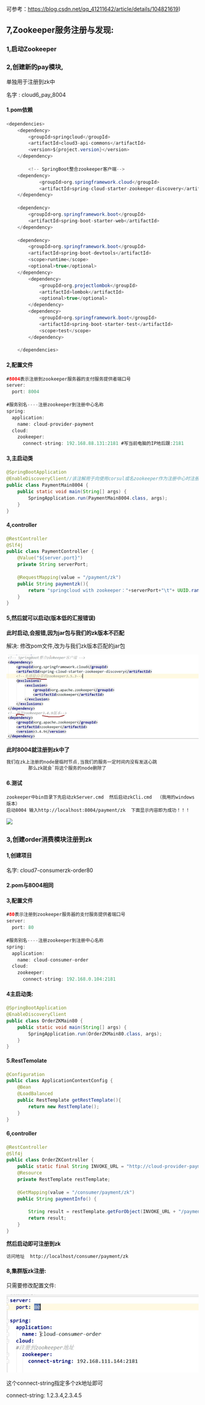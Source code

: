 可参考：https://blog.csdn.net/qq_41211642/article/details/104821619)

## 7,Zookeeper服务注册与发现:

### 1,启动Zookeeper

### 2,创建新的pay模块,

单独用于注册到zk中

名字 : cloud6_pay_8004

#### 1.pom依赖

```java
<dependencies>
    <dependency>
        <groupId>springcloud</groupId>
        <artifactId>cloud3-api-commons</artifactId>
        <version>${project.version}</version>
    </dependency>

        <!-- SpringBoot整合zookeeper客户端-->
    <dependency>
            <groupId>org.springframework.cloud</groupId>
            <artifactId>spring-cloud-starter-zookeeper-discovery</artifactId>
    </dependency>

    <dependency>
        <groupId>org.springframework.boot</groupId>
        <artifactId>spring-boot-starter-web</artifactId>
    </dependency>

    <dependency>
        <groupId>org.springframework.boot</groupId>
        <artifactId>spring-boot-devtools</artifactId>
        <scope>runtime</scope>
        <optional>true</optional>
    </dependency>
        <dependency>
            <groupId>org.projectlombok</groupId>
            <artifactId>lombok</artifactId>
            <optional>true</optional>
        </dependency>
        <dependency>
            <groupId>org.springframework.boot</groupId>
            <artifactId>spring-boot-starter-test</artifactId>
            <scope>test</scope>
        </dependency>

    </dependencies>
```



#### 2,配置文件

```java
#8004表示注册到zookeeper服务器的支付服务提供者端口号
server:
  port: 8004

#服务别名----注册zookeeper到注册中心名称
spring:
  application:
    name: cloud-provider-payment
  cloud:
    zookeeper:
      connect-string: 192.168.88.131:2181 #写当前电脑的IP地后跟:2181 

```



#### 3,主启动类

```java
@SpringBootApplication
@EnableDiscoveryClient//该注解用于向使用corsul或名zookeeper作为注册中心时注册服务
public class PaymentMain8004 {
    public static void main(String[] args) {
        SpringApplication.run(PaymentMain8004.class, args);
    }
}
```



#### 4,controller

```java
@RestController
@Slf4j
public class PaymentController {
    @Value("${server.port}")
    private String serverPort;

    @RequestMapping(value = "/payment/zk")
    public String paymentzk(){
        return "springcloud with zookeeper："+serverPort+"\t"+ UUID.randomUUID().toString();
    }
}
```



#### 5,然后就可以启动(版本低的汇报错误)

**此时启动,会报错,因为jar包与我们的zk版本不匹配**

解决:
修改pom文件,改为与我们zk版本匹配的jar包

![](2Zookeeper.assets/zookeeper的4.png)

**此时8004就注册到zk中了**

```java
我们在zk上注册的node是临时节点,当我们的服务一定时间内没有发送心跳
        那么zk就会`将这个服务的node删除了
```

#### 6.测试

```ABAP
zookeeper中bin目录下先启动zkServer.cmd  然后启动zkCli.cmd  （我用的windows版本） 
启动8004 输入http://localhost:8004/payment/zk  下面显示内容即为成功！！！
```

<img src="图片/zookeepertt.png"  />

### 3,创建order消费模块注册到zk

#### 1,创建项目

名字: cloud7-consumerzk-order80

#### 2.pom与8004相同

#### 3,配置文件

```java
#80表示注册到zookeeper服务器的支付服务提供者端口号
server:
  port: 80

#服务别名----注册zookeeper到注册中心名称
spring:
  application:
    name: cloud-consumer-order
  cloud:
    zookeeper:
      connect-string: 192.168.0.104:2181
```

#### 4主启动类:

```java
@SpringBootApplication
@EnableDiscoveryClient
public class OrderZKMain80 {
    public static void main(String[] args) {
        SpringApplication.run(OrderZKMain80.class, args);
    }
}
```

#### 5.RestTemolate

```java
@Configuration
public class ApplicationContextConfig {
    @Bean
    @LoadBalanced
    public RestTemplate getRestTemplate(){
        return new RestTemplate();
    }
}
```

#### 6,controller

```java
@RestController
@Slf4j
public class OrderZKController {
    public static final String INVOKE_URL = "http://cloud-provider-payment";
    @Resource
    private RestTemplate restTemplate;

    @GetMapping(value = "/consumer/payment/zk")
    public String paymentInfo() {

        String result = restTemplate.getForObject(INVOKE_URL + "/payment/zk",String.class);
        return result;
    }
}
```

**然后启动即可注册到zk**

```ABAP
访问地址  http://localhost/consumer/payment/zk
```

#### 8,集群版zk注册:

只需要修改配置文件:

![](2Zookeeper.assets/zookeeper的5.png)

这个connect-string指定多个zk地址即可

connect-string: 1.2.3.4,2.3.4.5